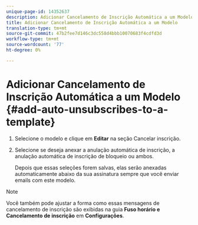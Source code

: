 ```yaml
---
unique-page-id: 14352637
description: Adicionar Cancelamento de Inscrição Automática a um Modelo - Documentos do Marketing - Documentação do Produto
title: Adicionar Cancelamento de Inscrição Automática a um Modelo
translation-type: tm+mt
source-git-commit: 47b2fee7d146c3dc558d4bbb10070683f4cdfd3d
workflow-type: tm+mt
source-wordcount: '77'
ht-degree: 0%

---
```



# Adicionar Cancelamento de Inscrição Automática a um Modelo {#add-auto-unsubscribes-to-a-template}

1. Selecione o modelo e clique em **Editar** na seção Cancelar inscrição.
1. Selecione se deseja anexar a anulação automática de inscrição, a anulação automática de inscrição de bloqueio ou ambos.

   Depois que essas seleções forem salvas, elas serão anexadas automaticamente abaixo da sua assinatura sempre que você enviar emails com este modelo.

>[!NOTE]
>
>Você também pode ajustar a forma como essas mensagens de cancelamento de inscrição são exibidas na guia **Fuso horário e Cancelamento de inscrição** em **Configurações**.

